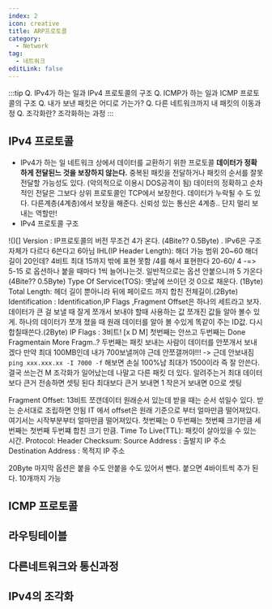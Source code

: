 ```yaml
---
index: 2
icon: creative
title: ARP프로토콜
category:
  - Network
tag:
  - 네트워크
editLink: false
---
```


:::tip
Q. IPv4가 하는 일과 IPv4 프로토콜의 구조
Q. ICMP가 하는 일과 ICMP 프로토콜의 구조
Q. 내가 보낸 패킷은 어디로 가는가?
Q. 다른 네트워크까지 내 패킷의 이동과정
Q. 조각화란? 조각화하는 과정
:::

## IPv4 프로토콜

- IPv4가 하는 일
  네트워크 상에서 데이터를 교환하기 위한 프로토콜
  **데이터가 정확하게 전달된느 것을 보장하지 않는다.**
  중복된 패킷을 전달하거나 패킷의 순서를 잘못 전달할 가능성도 있다.
  (악의적으로 이용시 DOS공격이 됨)
  데이터의 정확하고 순차적인 전달은 그보다 상위 프로토콜인 TCP에서 보장한다.
  데이터가 누락될 수 도 있다. 다른계층(4계층)에서 보장을 해준다. 신뢰성 있는 통신은 4계층..
  단지 멀리 보내는 역할만!
- IPv4 프로토콜 구조

!()[]
Version : IP프로토콜의 버전 무조건 4가 온다. (4Bite?? 0.5Byte) . IPv6은 구조 자체가 다르다 6쓴다고 6아님
IHL(IP Header Length): 해더 가능 범위 20~60 해더길이 20인데? 4비트 최대 15까지 밖에 표현 못함 /4를 해서 표현한다 20-60/ 4 -=> 5-15 로 옵션하나 붙을 때마다 1씩 늘어나는것. 일반적으로는 옵션 안붙으니까 5 가온다
(4Bite?? 0.5Byte)
Type Of Service(TOS): 옛날에 쓰이던 것 0으로 채운다. (1Byte)
Total Length: 헤더 길이 뿐아니라 뒤에 페이로드 까지 합친 전체길이.(2Byte)
Identification : Identification,IP Flags ,Fragment Offset은 하나의 세트라고 보자.
데이터가 큰 걸 보낼 때 잘게 쪼개서 보내야 할때 사용하는 값 쪼개진 값들 알아 볼수 있게.
하나의 데이터가 쪼개 졌을 때 원래 데이터를 알아 볼 수있게 똑같이 주는 ID값. 다시 합칠때쓴다.(2Byte)
IP Flags : 3비트! [x D M] 첫번째는 안쓰고 두번째는 Done Fragmentain More Fragm..?
두번째는 패킷 보내는 사람이 데이터를 안쪼개서 보내겠다
만약 최대 100MB인데 내가 700보낼꺼야 근데 안쪼갤꺼야!!! -> 근데 안보내짐
`ping xxx.xxx.xx -I 7000 -f` 해보면 손실 100%남 최대가 1500이라 즉 잘 안쓴다.
결국 쓰는건 M 조각화가 일어났는데 나말고 다른 패킷 더 있다. 알려주는거 최대 데이터 보다 큰거 전송하면 셋팅 된다
최대보다 큰거 보내면 1 작은거 보내면 0으로 셋팅

Fragment Offset: 13비트 쪼갠데이터 원래순서 있는데 받을 때는 순서 섞일수 있다. 받는 순서대로 조립하면 안됨
IT 에서 offset은 원래 기준으로 부터 얼마만큼 떨어져있다. 여기서는 시작부분부터 얼마만큼 떨어져있다.
첫번째는 0 두번째는 첫번째 크기만큼 세번째는 첫번째 두번쨰 합친 크기 만큼.
Time To Live(TTL): 패킷이 살아있을 수 있는 시간.
Protocol:
Header Checksum:
Source Address : 출발지 IP 주소
Destination Address : 목적지 IP 주소

20Byte
마지막 옵션은 붙을 수도 안붙을 수도 있어서 뺀다. 붙으면 4바이트씩 추가 된다. 10개까지 가능

## ICMP 프로토콜

## 라우팅테이블

## 다른네트워크와 통신과정

## IPv4의 조각화
